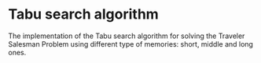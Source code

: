 # Tabu search algorithm

The implementation of the Tabu search algorithm for solving the Traveler Salesman Problem using different type of memories: short, middle and long ones.